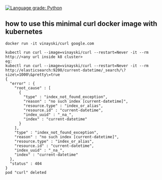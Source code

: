 [![Language grade: Python](https://img.shields.io/lgtm/grade/python/g/vinayski/curl.svg?logo=lgtm&logoWidth=18)](https://lgtm.com/projects/g/vinayski/curl/context:docker)

## how to use this minimal curl docker image with kubernetes

```
docker run -it vinayski/curl google.com

kubectl run curl --image=vinayski/curl --restart=Never -it --rm  http://<any url inside k8 cluster>
eg:
kubectl run curl --image=vinayski/curl --restart=Never -it --rm  http://elasticsearch:9200/current-datetime/_search/\?size\=1000\&pretty\=true
{
  "error" : {
    "root_cause" : [
      {
        "type" : "index_not_found_exception",
        "reason" : "no such index [current-datetime]",
        "resource.type" : "index_or_alias",
        "resource.id" : "current-datetime",
        "index_uuid" : "_na_",
        "index" : "current-datetime"
      }
    ],
    "type" : "index_not_found_exception",
    "reason" : "no such index [current-datetime]",
    "resource.type" : "index_or_alias",
    "resource.id" : "current-datetime",
    "index_uuid" : "_na_",
    "index" : "current-datetime"
  },
  "status" : 404
}
pod "curl" deleted
```
